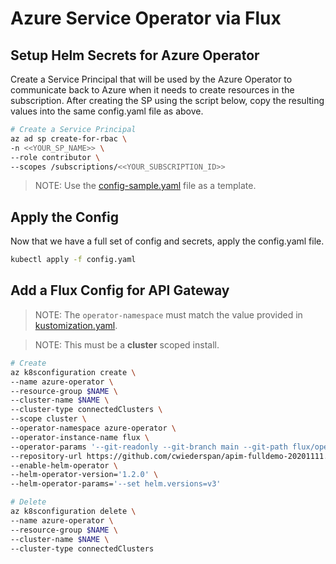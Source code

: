 # Azure Service Operator via Flux

## Setup Helm Secrets for Azure Operator

Create a Service Principal that will be used by the Azure Operator to communicate back to
Azure when it needs to create resources in the subscription. After creating the SP using
the script below, copy the resulting values into the same config.yaml file as above.

```bash
# Create a Service Principal
az ad sp create-for-rbac \
-n <<YOUR_SP_NAME>> \
--role contributor \
--scopes /subscriptions/<<YOUR_SUBSCRIPTION_ID>>
```

> NOTE: Use the [config-sample.yaml](config-sample.yaml) file as a template.

## Apply the Config

Now that we have a full set of config and secrets, apply the config.yaml file.

```bash
kubectl apply -f config.yaml
```

## Add a Flux Config for API Gateway

> NOTE: The `operator-namespace` must match the value provided in [kustomization.yaml](kustomization.yaml).

> NOTE: This must be a **cluster** scoped install.

```bash
# Create
az k8sconfiguration create \
--name azure-operator \
--resource-group $NAME \
--cluster-name $NAME \
--cluster-type connectedClusters \
--scope cluster \
--operator-namespace azure-operator \
--operator-instance-name flux \
--operator-params '--git-readonly --git-branch main --git-path flux/operators/azure --manifest-generation=true --git-poll-interval=2m' \
--repository-url https://github.com/cwiederspan/apim-fulldemo-20201111.git \
--enable-helm-operator \
--helm-operator-version='1.2.0' \
--helm-operator-params='--set helm.versions=v3'

# Delete
az k8sconfiguration delete \
--name azure-operator \
--resource-group $NAME \
--cluster-name $NAME \
--cluster-type connectedClusters
```
